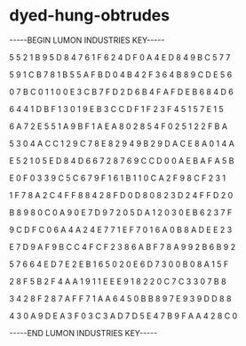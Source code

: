 # dyed-hung-obtrudes

-----BEGIN LUMON INDUSTRIES KEY-----

5 5 2 1 B 9 5 D 8 4 7 6 1 F 6 2 4 D F 0 A 4 E D 8 4 9 B C 5 7 7

5 9 1 C B 7 8 1 B 5 5 A F B D 0 4 B 4 2 F 3 6 4 B 8 9 C D E 5 6

0 7 B C 0 1 1 0 0 E 3 C B 7 F D 2 D 6 B 4 F A F D E B 6 8 4 D 6

6 4 4 1 D B F 1 3 0 1 9 E B 3 C C D F 1 F 2 3 F 4 5 1 5 7 E 1 5

6 A 7 2 E 5 5 1 A 9 B F 1 A E A 8 0 2 8 5 4 F 0 2 5 1 2 2 F B A

5 3 0 4 A C C 1 2 9 C 7 8 E 8 2 9 4 9 B 2 9 D A C E 8 A 0 1 4 A

E 5 2 1 0 5 E D 8 4 D 6 6 7 2 8 7 6 9 C C D 0 0 A E B A F A 5 B

E 0 F 0 3 3 9 C 5 C 6 7 9 F 1 6 1 B 1 1 0 C A 2 F 9 8 C F 2 3 1

1 F 7 8 A 2 C 4 F F 8 8 4 2 8 F D 0 D 8 0 8 2 3 D 2 4 F F D 2 0

B 8 9 8 0 C 0 A 9 0 E 7 D 9 7 2 0 5 D A 1 2 0 3 0 E B 6 2 3 7 F

9 C D F C 0 6 A 4 A 2 4 E 7 7 1 E F 7 0 1 6 A 0 B 8 A D E E 2 3

E 7 D 9 A F 9 B C C 4 F C F 2 3 8 6 A B F 7 8 A 9 9 2 B 6 B 9 2

5 7 6 6 4 E D 7 E 2 E B 1 6 5 0 2 0 E 6 D 7 3 0 0 B 0 8 A 1 5 F

2 8 F 5 B 2 F 4 A A 1 9 1 1 E E E 9 1 8 2 2 0 C 7 C 3 3 0 7 B 8

3 4 2 8 F 2 8 7 A F F 7 1 A A 6 4 5 0 B B 8 9 7 E 9 3 9 D D 8 8

4 3 0 A 9 D E A 3 F 0 3 C 3 A D 7 D 5 E 4 7 B 9 F A A 4 2 8 C 0

-----END LUMON INDUSTRIES KEY-----
